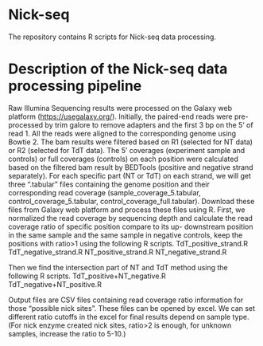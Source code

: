 # Nick-seq
The repository contains R scripts for Nick-seq data processing.
# Description of the Nick-seq data processing pipeline
Raw Illumina Sequencing results were processed on the Galaxy web platform (https://usegalaxy.org/). Initially, the paired-end reads were pre-processed by trim galore to remove adapters and the first 3 bp on the 5’ of read 1. All the reads were aligned to the corresponding genome using Bowtie 2. The bam results were filtered based on R1 (selected for NT data) or R2 (selected for TdT data). The 5’ coverages (experiment sample and controls) or full coverages (controls) on each position were calculated based on the filtered bam result by BEDTools (positive and negative strand separately). For each specific part (NT or TdT) on each strand, we will get three “.tabular” files containing the genome position and their corresponding read coverage (sample_coverage_5.tabular, control_coverage_5.tabular, control_coverage_full.tabular). Download these files from Galaxy web platform and process these files using R.
First, we normalized the read coverage by sequencing depth and calculate the read coverage ratio of specific position compare to its up- downstream position in the same sample and the same sample in negative controls, keep the positions with ratio>1 using the following R scripts.
TdT_positive_strand.R
TdT_negative_strand.R
NT_positive_strand.R
NT_negative_strand.R

Then we find the intersection part of NT and TdT method using the following R scripts.
TdT_positive+NT_negative.R
TdT_negative+NT_positive.R

Output files are CSV files containing read coverage ratio information for those “possible nick sites”. These files can be opened by excel. We can set different ratio cutoffs in the excel for final results depend on sample type.(For nick enzyme created nick sites, ratio>2 is enough, for unknown samples, increase the ratio to 5-10.)

